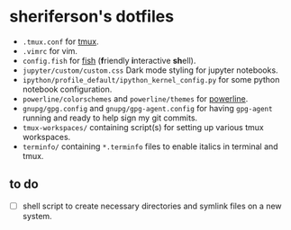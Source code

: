 # sheriferson's dotfiles

- `.tmux.conf` for [tmux](https://tmux.github.io/ "tmux").
- `.vimrc` for vim.
- `config.fish` for [fish](http://fishshell.com/ "fish shell") (**f**riendly **i**nteractive **sh**ell).
- `jupyter/custom/custom.css` Dark mode styling for jupyter notebooks.
- `ipython/profile_default/ipython_kernel_config.py` for some python notebook configuration.
- `powerline/colorschemes` and `powerline/themes` for [powerline](https://github.com/powerline/powerline).
- `gnupg/gpg.config` and `gnupg/gpg-agent.config` for having `gpg-agent` running and ready to help sign my git commits.
- `tmux-workspaces/` containing script(s) for setting up various tmux workspaces.
- `terminfo/` containing `*.terminfo` files to enable italics in terminal and tmux.

## to do

- [ ] shell script to create necessary directories and symlink files on a new system.
